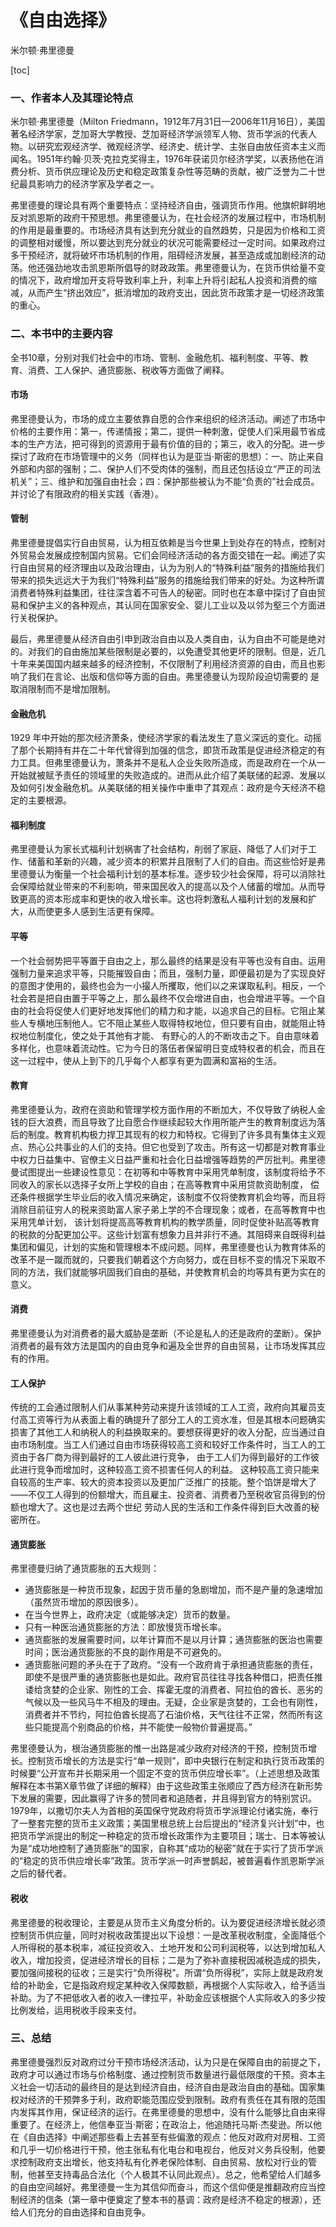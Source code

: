 # 《自由选择》

米尔顿·弗里德曼

[toc]

### 一、作者本人及其理论特点

米尔顿·弗里德曼（Milton Friedmann，1912年7月31日—2006年11月16日），美国著名经济学家，芝加哥大学教授、芝加哥经济学派领军人物、货币学派的代表人物。以研究宏观经济学、微观经济学、经济史、统计学、主张自由放任资本主义而闻名。1951年约翰·贝茨·克拉克奖得主，1976年获诺贝尔经济学奖，以表扬他在消费分析、货币供应理论及历史和稳定政策复杂性等范畴的贡献，被广泛誉为二十世纪最具影响力的经济学家及学者之一。

弗里德曼的理论具有两个重要特点：坚持经济自由，强调货币作用。他旗帜鲜明地反对凯恩斯的政府干预思想。弗里德曼认为，在社会经济的发展过程中，市场机制的作用是最重要的。市场经济具有达到充分就业的自然趋势，只是因为价格和工资的调整相对缓慢，所以要达到充分就业的状况可能需要经过一定时间。如果政府过多干预经济，就将破坏市场机制的作用，阻碍经济发展，甚至造成或加剧经济的动荡。他还强劲地攻击凯恩斯所倡导的财政政策。弗里德曼认为，在货币供给量不变的情况下，政府增加开支将导致利率上升，利率上升将引起私人投资和消费的缩减，从而产生“挤出效应”，抵消增加的政府支出，因此货币政策才是一切经济政策的重心。

### 二、本书中的主要内容

全书10章，分别对我们社会中的市场、管制、金融危机、福利制度、平等、教育、消费、工人保护、通货膨胀、税收等方面做了阐释。

#### 市场

弗里德曼认为，市场的成立主要依靠自愿的合作来组织的经济活动。阐述了市场中价格的主要作用：第一，传递情报；第二，提供一种刺激，促使人们采用最节省成本的生产方法，把可得到的资源用于最有价值的目的；第三，收入的分配。进一步探讨了政府在市场管理中的义务（同样也认为是亚当·斯密的思想）：一、防止来自外部和内部的强制；二、保护人们不受肉体的强制，而且还包括设立“严正的司法机关”；三、维护和加强自由社会；四：保护那些被认为不能“负责的”社会成员。并讨论了有限政府的相关实践（香港）。

#### 管制

弗里德曼提倡实行自由贸易，认为相互依赖是当今世果上到处存在的特点，控制对外贸易会发展成控制国内贸易。它们会同经济活动的各方面交错在一起。阐述了实行自由贸易的经济理由以及政治理由，认为为别人的“特殊利益”服务的措施给我们带来的损失远远大于为我们“特殊利益”服务的措施给我们带来的好处。为这种所谓消费者特殊利益集团，往往深含着不可告人的秘密。同时也在本章中探讨了自由贸易和保护主义的各种观点，其认同在国家安全、婴儿工业以及以邻为壑三个方面进行关税保护。

最后，弗里德曼从经济自由引申到政治自由以及人类自由，认为自由不可能是绝对的。对我们的自由施加某些限制是必要的，以免遭受其他更坏的限制。但是，近几十年来美国国内越来越多的经济控制，不仅限制了利用经济资源的自由，而且也影响了我们在言论、出版和信仰等方面的自由。弗里德曼认为现阶段迫切需要的 是取消限制而不是增加限制。

#### 金融危机

1929 年中开始的那次经济萧条，使经济学家的看法发生了意义深远的变化。动摇了那个长期持有并在二十年代曾得到加强的信念，即货币政策是促进经济稳定的有力工具。但弗里德曼认为，萧条并不是私人企业失败所造成，而是政府在一个从一开始就被赋予责任的领域里的失败造成的。进而从此介绍了美联储的起源、发展以及如何引发金融危机。从美联储的相关操作中重申了其观点：政府是今天经济不稳定的主要根源。

#### 福利制度

弗里德曼认为家长式福利计划祸害了社会结构，削弱了家庭、降低了人们对于工作、储蓄和革新的兴趣，减少资本的积累并且限制了人们的自由。而这些恰好是弗里德曼认为衡量一个社会福利计划的基本标准。逐步较少社会保障，将可以消除社会保障给就业带来的不利影响，带来国民收入的提高以及个人储蓄的增加。从而导致更高的资本形成率和更快的收入增长率。这也将刺激私人福利计划的发展和扩大，从而使更多人感到生活更有保障。

#### 平等

一个社会弱势把平等置于自由之上，那么最终的结果是没有平等也没有自由。运用强制力量来追求平等，只能摧毁自由；而且，强制力量，即便最初是为了实现良好的意图才使用的，最终也会为一小撮人所攫取，他们以之来谋取私利。相反，一个社会若是把自由置于平等之上，那么最终不仅会增进自由，也会增进平等。一个自由的社会将促使人们更好地发挥他们的精力和才能，以追求自己的目标。它阻止某些人专横地压制他人。它不阻止某些人取得特权地位，但只要有自由，就能阻止特权地位制度化，使之处于其他有才能、 有野心的人的不断攻击之下。自由意味着多样化，也意味着流动性。它为今日的落伍者保留明日变成特权者的机会，而且在这一过程中，使从上到下的几乎每个人都享有更为圆满和富裕的生活。

#### 教育

弗里德曼认为，政府在资助和管理学校方面作用的不断加大，不仅导致了纳税人金钱的巨大浪费，而且导致了比自愿合作继续起较大作用所能产生的教育制度远为落后的制度。教育机构极力捍卫其现有的权力和特权。它得到了许多具有集体主义观点、热心公共事业的人们的支持。但它也受到了攻击。所有这一切都是对教育事业中权力日益集中、官僚主义日益严重和社会化日益增强等趋势的严厉批判。弗里德曼试图提出一些建设性意见：在初等和中等教育中采用凭单制度，该制度将给予不同收入的家长以选择子女所上学校的自由；在高等教育中采用贷款资助制度， 偿还条件根据学生毕业后的收入情况来确定，该制度不仅将使教育机会均等，而且将消除目前征穷人的税来资助富人家子弟上学的不合理现象；或者，在高等教育中也采用凭单计划， 该计划将提高高等教育机构的教学质量，同时促使补贴高等教育的税款的分配更加公平。这些计划富有想象力且并非行不通。其阻碍来自既得利益集团和偏见，计划的实施和管理根本不成问题。同样，弗里德曼也认为教育体系的改革不是一蹴而就的，只要我们朝着这个方向努力，或在目标不变的情况下采取不同的方法，我们就能够巩固我们自由的基础，并使教育机会的均等具有更为实在的意义。

#### 消费

弗里德曼认为对消费者的最大威胁是垄断（不论是私人的还是政府的垄断）。保护消费者的最有效方法是国内的自由竞争和遍及全世界的自由贸易，让市场发挥其应有的作用。

#### 工人保护

传统的工会通过限制人们从事某种劳动来提升该领域的工人工资，政府向其雇员支付高工资等行为从表面上看的确提升了部分工人的工资水准，但是其根本问题确实损害了其他工人和纳税人的利益换取来的。要想获得更好的收入分配，应当通过自由市场制度。当工人们通过自由市场获得较高工资和较好工作条件时，当工人的工资由于各厂商为得到最好的工人彼此进行竞争， 由于工人们为得到最好的工作彼此进行竞争而增加时，这种较高工资不损害任何人的利益。 这种较高工资只能来自较高的生产率、较大的资本投资以及更加广泛推广的技能。整个馅饼是增大了——不仅工人得到的份额增大，而且雇主、投资者、消费者乃至税收官员得到的份额也增大了。这也是过去两个世纪 劳动人民的生活和工作条件得到巨大改善的秘密所在。

#### 通货膨胀

弗里德曼归纳了通货膨胀的五大规则：

- 通货膨胀是一种货币现象，起因于货币量的急剧增加，而不是产量的急速增加（虽然货币增加的原因很多）。
- 在当今世界上，政府决定（或能够决定）货币的数量。
- 只有一种医治通货膨胀的方法：即放慢货币增长率。
- 通货膨胀的发展需要时间，以年计算而不是以月计算；通货膨胀的医治也需要时间；医治通货膨胀的不良的副作用是不可避免的。
- 通货膨胀问题的矛头在于了政府。“没有一个政府肯于承担通货膨胀的责任，即使不是很严重的通货膨胀也是如此。政府官员往往寻找各种借口，把责任推诿给贪婪的企业家、刚性的工会、挥霍无度的消费者、阿拉伯的酋长、恶劣的气候以及一些风马牛不相及的理由。无疑，企业家是贪婪的，工会也有刚性，消费者并不节约，阿拉伯酋长提高了石油价格，天气往往不正常，然而所有这些只能提高个别商品的价格，并不能使一般物价普遍提高。”

弗里德曼认为，根治通货膨胀的惟一出路是减少政府对经济的干预，控制货币增长。控制货币增长的方法是实行“单一规则”，即中央银行在制定和执行货币政策的时候要“公开宣布并长期采用一个固定不变的货币供应增长率”。（上述思想及政策解释在本书第X章节做了详细的解释）由于这些政策主张顺应了西方经济在新形势下发展的需要，因此赢得了许多的赞同者和追随者，并且得到官方的特别赏识。1979年，以撒切尔夫人为首相的英国保守党政府将货币学派理论付诸实施，奉行了一整套完整的货币主义政策；美国里根总统上台后提出的“经济复兴计划”中，也把货币学派提出的制定一种稳定的货币增长政策作为主要项目；瑞士、日本等被认为是“成功地控制了通货膨胀”的国家，自称其“成功的秘密”就在于实行了货币学派的“稳定的货币供应增长率”政策。货币学派一时声誉鹊起，被普遍看作凯恩斯学派之后的替代者。

#### 税收

弗里德曼的税收理论，主要是从货币主义角度分析的。认为要促进经济增长就必须控制货币供应量，同时对税收政策提出以下设想：一是改革税收制度，全面降低个人所得税的基本税率，减征投资收入、土地开发和公司利润税等，以达到增加私人收入，增加投资，促进经济增长的目标；二是为了弥补直接税因减税造成的损失，要加强间接税的征收；三是实行“负所得税”。所谓“负所得税”，实际上就是政府发给的补助金，它是指政府规定某种收入保障数额，再根据个人实际收入，给予适当补助。为了不把低收入者的收入一律拉平，补助金应该根据个人实际收入的多少按比例发给，运用税收手段来支付。

### 三、总结

弗里德曼强烈反对政府过分干预市场经济活动，认为只是在保障自由的前提之下，政府才可以通过市场与价格制度、通过控制货币数量进行最低限度的干预。资本主义社会一切活动的最终目的是达到经济自由，经济自由是政治自由的基础。国家集权对经济的干预弊多于利，政府职能范围应受到限制。政府有责任在其有限的范围内发挥其作用，保证经济的运行。在弗里德曼的思想中，没有什么能够比自由来得重要了。在经济上，他信奉亚当·斯密；在政治上，他追随托马斯·杰斐逊。所以他在《自由选择》中阐述那些看上去甚至有些偏激的观点：他反对政府对房租、工资和几乎一切价格进行干预，他主张私有化电台和电视台，他反对义务兵役制，他要求控制政府支出增长，他支持私有化养老保险体制、自由贸易、放松对行业的管制，他甚至支持毒品合法化（个人极其不认同此观点）。总之，他希望给人们越多的自由空间越好。弗里德曼一生为其信仰而奋斗，而这个信仰便是推翻政府应当控制经济的信条（第一章中便奠定了整本书的基调：政府是经济不稳定的根源），还给人们充分的自由选择和自由竞争。
